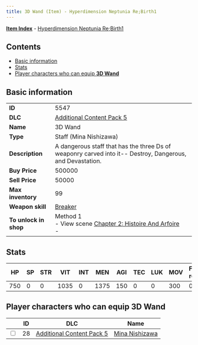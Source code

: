 ```yaml
---
title: 3D Wand (Item) - Hyperdimension Neptunia Re;Birth1
---
```


[**Item Index**](/neptunia/rb1/item/index.html) - [Hyperdimension Neptunia Re;Birth1](/neptunia/rb1)

## Contents

- [Basic information](#basic-information)
- [Stats](#stats)
- [Player characters who can equip **3D Wand**](#player-characters-who-can-equip-3d-wand)

## Basic information

|   |   |
| -- | -- |
| **ID** | 5547 |
| **DLC** | [Additional Content Pack 5](/neptunia/rb1/dlc/14-pack5.html) |
| **Name** | 3D Wand |
| **Type** | Staff (Mina Nishizawa) |
| **Description** | A dangerous staff that has the three Ds of weaponry carved into it-- Destroy, Dangerous, and Devastation. |
| **Buy Price** | 500000 |
| **Sell Price** | 50000 |
| **Max inventory** | 99 |
| **Weapon skill** | [Breaker](/neptunia/rb1/skill/14-3503-breaker.html) |
| **To unlock in shop** | Method 1<br />- View scene [Chapter 2: Histoire And Arfoire](/neptunia/rb1/scene/1-201-chapter-2-histoire-and-arfoire.html)<br />-  |


## Stats

| HP | SP | STR | VIT | INT | MEN | AGI | TEC | LUK | MOV | Fire res. | Ice res. | Wind res. | Lightning res. |
| -- | -- | --- | --- | --- | --- | --- | --- | --- | --- | --------- | -------- | --------- | -------------- |
| 750 | 0 | 0 | 1035 | 0 | 1375 | 150 | 0 | 0 | 300 | 0 | 0 | 0 | 0 |


## Player characters who can equip **3D Wand**

|    | ID | DLC | Name |
| -- | -- | --- | ---- |
| <input type="checkbox" id="rb1-player-14-28" class="trackbox" /> | 28 | [Additional Content Pack 5](/neptunia/rb1/dlc/14-pack5.html) | [Mina Nishizawa](/neptunia/rb1/player/14-28-mina-nishizawa.html) |
